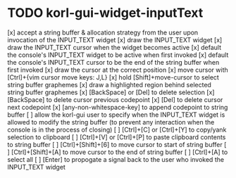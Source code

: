 # TODO korl-gui-widget-inputText

[x] accept a string buffer & allocation strategy from the user upon invocation of the INPUT_TEXT widget
[x] draw the INPUT_TEXT widget
[x] draw the INPUT_TEXT cursor when the widget becomes active
[x] default the console's INPUT_TEXT widget to be active when first invoked
[x] default the console's INPUT_TEXT cursor to be the end of the string buffer when first invoked
[x] draw the cursor at the correct position
[x] move cursor with [Ctrl]+{vim cursor move keys: J,L}
[x] hold [Shift]+move-cursor to select string buffer graphemes
[x] draw a highlighted region behind selected string buffer graphemes
[x] [BackSpace] or [Del] to delete selection
[x] [BackSpace] to delete cursor previous codepoint
[x] [Del] to delete cursor next codepoint
[x] [any-non-whitespace-key] to append codepoint to string buffer
[ ] allow the korl-gui user to specify when the INPUT_TEXT widget is allowed to modify the string buffer (to prevent any interaction when the console is in the process of closing)
[ ] [Ctrl]+[C] or [Ctrl]+[Y] to copy/yank selection to clipboard
[ ] [Ctrl]+[V] or [Ctrl]+[P] to paste clipboard contents to string buffer
[ ] [Ctrl]+[Shift]+[6] to move cursor to start of string buffer
[ ] [Ctrl]+[Shift]+[A] to move cursor to the end of string buffer
[ ] [Ctrl]+[A] to select all
[ ] [Enter] to propogate a signal back to the user who invoked the INPUT_TEXT widget
